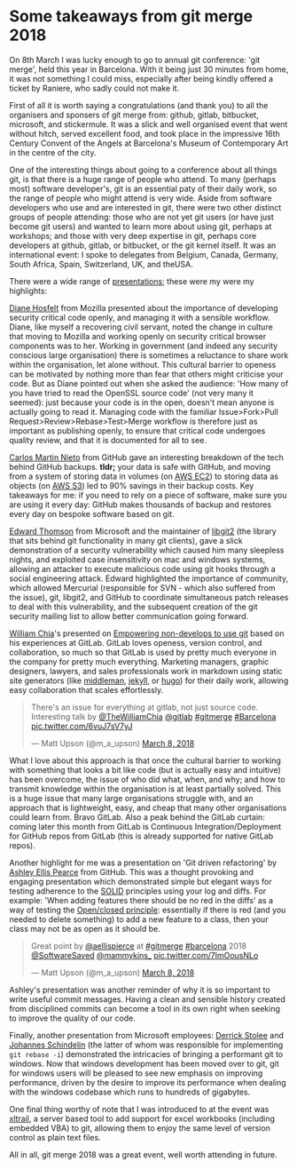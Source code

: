 # Some takeaways from git merge 2018

On 8th March I was lucky enough to go to annual git conference: 'git merge', held this year in Barcelona. With it being just 30 minutes from home, it was not something I could miss, especially after being kindly offered a ticket by Raniere, who sadly could not make it.

First of all it is worth saying a congratulations (and thank you) to all the organisers and sponsers of git merge from: github, gitlab, bitbucket, microsoft, and stickermule. It was a slick and well organised event that went without hitch, served excellent food, and took place in the impressive 16th Century Convent of the Angels at Barcelona's Museum of Contemporary Art in the centre of the city.

One of the interesting things about going to a conference about all things git, is that there is a huge range of people who attend. To many (perhaps most) software developer's, git is an essential paty of their daily work, so the range of people who might attend is very wide. Aside from software developers who use and are interested in git, there were two other distinct groups of people attending: those who are not yet git users (or have just become git users) and wanted to learn more about using git, perhaps at workshops; and those with very deep expertise in git, perhaps core developers at github, gitlab, or bitbucket, or the git kernel itself. It was an international event: I spoke to delegates from Belgium, Canada, Germany, South Africa, Spain, Switzerland, UK, and theUSA.

There were a wide range of [presentations](https://git-merge.com/); these were my were my highlights:

[Diane Hosfelt](https://twitter.com/avadacatavra) from Mozilla presented about the importance of developing security critical code openly, and managing it with a sensible workflow. Diane, like myself a recovering civil servant, noted the change in culture that moving to Mozilla and working openly on security critical browser components was to her. Working in government (and indeed any security conscious large organisation) there is sometimes a reluctance to share work within the organisation, let alone without. This cultural barrier to openess can be motivated by nothing more than fear that others might criticise your code. But as Diane pointed out when she asked the audience: 'How many of you have tried to read the OpenSSL source code' (not very many it seemed): just because your code is in the open, doesn't mean anyone is actually going to read it. Managing code with the familiar Issue>Fork>Pull Request>Review>Rebase>Test>Merge workflow is therefore just as important as publishing openly, to ensure that critical code undergoes quality review, and that it is documented for all to see.

[Carlos Martin Nieto](https://twitter.com/carlosmn) from GitHub gave an interesting breakdown of the tech behind GitHub backups. __tldr;__ your data is safe with GitHub, and moving from a system of storing data in volumes (on [AWS EC2](https://aws.amazon.com/ec2/)) to storing data as objects (on [AWS S3](https://aws.amazon.com/s3/)) led to 90% savings in their backup costs. Key takeaways for me: if you need to rely on a piece of software, make sure you are using it every day: GitHub makes thousands of backup and restores every day on bespoke software based on git.

[Edward Thomson](https://github.com/ethomson) from Microsoft and the maintainer of [libgit2](https://github.com/libgit2) (the library that sits behind git functionality in many git clients), gave a slick demonstration of a security vulnerability which caused him many sleepless nights, and exploited case insensitivity on mac and windows systems, allowing an attacker to execute malicious code using git hooks through a social engineering attack. Edward highlighted the importance of community, which allowed Mercurial (responsible for SVN - which also suffered from the issue), git, libgit2, and GitHub to coordinate simultaneous patch releases to deal with this vulnerability, and the subsequent creation of the git security mailing list to allow better communication going forward.

[William Chia](https://twitter.com/thewilliamchia)'s presented on [Empowering non-develops to use git](https://williamchia.gitlab.io/git-merge-2018/#/) based on his experiences at GitLab. GitLab loves openess, version control, and collaboration, so much so that GitLab is used by pretty much everyone in the company for pretty much everything. Marketing managers, graphic designers, lawyers, and sales professionals work in markdown using static site generators (like [middleman](https://middlemanapp.com), [jekyll](https://jekyllrb.com/), or [hugo](https://gohugo.io/)) for their daily work, allowing easy collaboration that scales effortlessly.

<blockquote class="twitter-tweet" data-lang="en"><p lang="en" dir="ltr">There&#39;s an issue for everything at gitlab, not just source code. Interesting talk by <a href="https://twitter.com/TheWilliamChia?ref_src=twsrc%5Etfw">@TheWilliamChia</a> <a href="https://twitter.com/gitlab?ref_src=twsrc%5Etfw">@gitlab</a> <a href="https://twitter.com/hashtag/gitmerge?src=hash&amp;ref_src=twsrc%5Etfw">#gitmerge</a> <a href="https://twitter.com/hashtag/Barcelona?src=hash&amp;ref_src=twsrc%5Etfw">#Barcelona</a> <a href="https://t.co/6vuJ7sV7yJ">pic.twitter.com/6vuJ7sV7yJ</a></p>&mdash; Matt Upson (@m_a_upson) <a href="https://twitter.com/m_a_upson/status/971726460586209280?ref_src=twsrc%5Etfw">March 8, 2018</a></blockquote>
<script async src="https://platform.twitter.com/widgets.js" charset="utf-8"></script>

What I love about this approach is that once the cultural barrier to working with something that looks a bit like code (but is actually easy and intuitive) has been overcome, the issue of who did what, when, and why; and how to transmit knowledge within the organisation is at least partially solved. This is a huge issue that many large organisations struggle with, and an approach that is lightweight, easy, and cheap that many other organisations could learn from. Bravo GitLab. Also a peak behind the GitLab curtain: coming later this month from GitLab is Continuous Integration/Deployment for GitHub repos from GitLab (this is already supported for native GitLab repos).

Another highlight for me was a presentation on 'Git driven refactoring' by [Ashley Ellis Pearce](https://twitter.com/aellispierce) from GitHub. This was a thought provoking and engaging presentation which demonstrated simple but elegant ways for testing adherence to the [SOLID](https://en.wikipedia.org/wiki/SOLID_(object-oriented_design)) principles using your log and diffs. For example: 'When adding features there should be no red in the diffs' as a way of testing the [Open/closed principle](https://en.wikipedia.org/wiki/Open/closed_principle): essentially if there is red (and you needed to delete something) to add a new feature to a class, then your class may not be as open as it should be.

<blockquote class="twitter-tweet" data-lang="en"><p lang="en" dir="ltr">Great point by <a href="https://twitter.com/aellispierce?ref_src=twsrc%5Etfw">@aellispierce</a> at <a href="https://twitter.com/hashtag/gitmerge?src=hash&amp;ref_src=twsrc%5Etfw">#gitmerge</a> <a href="https://twitter.com/hashtag/barcelona?src=hash&amp;ref_src=twsrc%5Etfw">#barcelona</a> 2018 <a href="https://twitter.com/SoftwareSaved?ref_src=twsrc%5Etfw">@SoftwareSaved</a> <a href="https://twitter.com/mammykins_?ref_src=twsrc%5Etfw">@mammykins_</a> <a href="https://t.co/7ImOousNLo">pic.twitter.com/7ImOousNLo</a></p>&mdash; Matt Upson (@m_a_upson) <a href="https://twitter.com/m_a_upson/status/971739929771495424?ref_src=twsrc%5Etfw">March 8, 2018</a></blockquote>
<script async src="https://platform.twitter.com/widgets.js" charset="utf-8"></script>

Ashley's presentation was another reminder of why it is so important to write useful commit messages. Having a clean and sensible history created from disciplined commits can become a tool in its own right when seeking to improve the quality of our code.

Finally, another presentation from Microsoft employees: [Derrick Stolee](https://twitter.com/stolee) and [Johannes Schindelin](https://twitter.com/jschindelin) (the latter of whom was responsible for implementing `git rebase -i`) demonstrated the intricacies of bringing a performant git to windows. Now that windows development has been moved over to git, git for windows users will be pleased to see new emphasis on improving performance, driven by the desire to improve its performance when dealing with the windows codebase which runs to hundreds of gigabytes.

One final thing worthy of note that I was introduced to at the event was [xltrail](https://www.xltrail.com/), a server based tool to add support for excel workbooks (including embedded VBA) to git, allowing them to enjoy the same level of version control as plain text files.

All in all, git merge 2018 was a great event, well worth attending in future.
